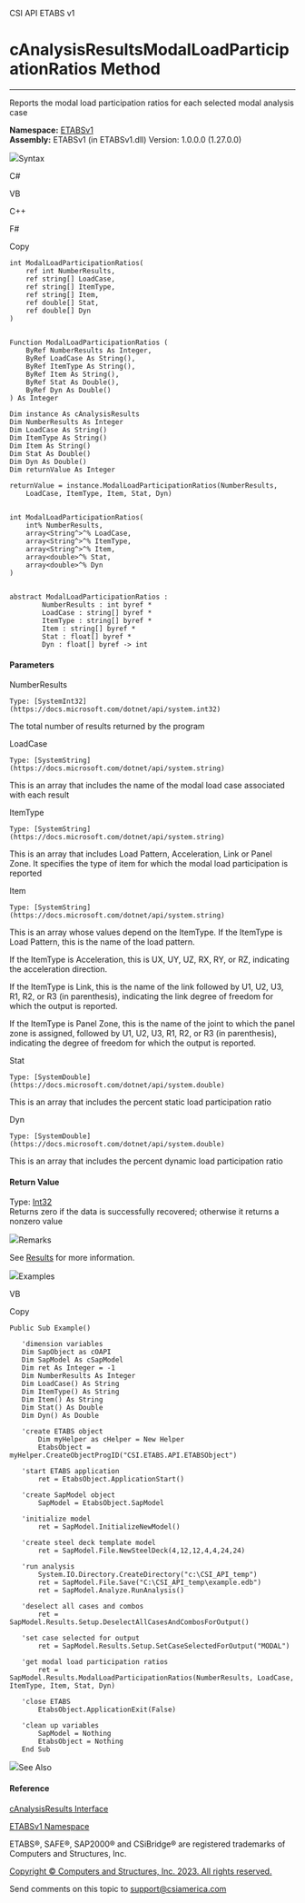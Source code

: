 ﻿

CSI API ETABS v1

# cAnalysisResultsModalLoadParticipationRatios Method  
  
---  
  
Reports the modal load participation ratios for each selected modal analysis
case

**Namespace:** [ETABSv1](2780f1b8-2033-5289-2298-1cdb2a7508d9.htm)  
**Assembly:** ETABSv1 (in ETABSv1.dll) Version: 1.0.0.0 (1.27.0.0)

![](../icons/SectionExpanded.png)Syntax

C#

VB

C++

F#

Copy

    
    
    int ModalLoadParticipationRatios(
    	ref int NumberResults,
    	ref string[] LoadCase,
    	ref string[] ItemType,
    	ref string[] Item,
    	ref double[] Stat,
    	ref double[] Dyn
    )
    
    
    Function ModalLoadParticipationRatios ( 
    	ByRef NumberResults As Integer,
    	ByRef LoadCase As String(),
    	ByRef ItemType As String(),
    	ByRef Item As String(),
    	ByRef Stat As Double(),
    	ByRef Dyn As Double()
    ) As Integer
    
    Dim instance As cAnalysisResults
    Dim NumberResults As Integer
    Dim LoadCase As String()
    Dim ItemType As String()
    Dim Item As String()
    Dim Stat As Double()
    Dim Dyn As Double()
    Dim returnValue As Integer
    
    returnValue = instance.ModalLoadParticipationRatios(NumberResults, 
    	LoadCase, ItemType, Item, Stat, Dyn)
    
    
    int ModalLoadParticipationRatios(
    	int% NumberResults, 
    	array<String^>^% LoadCase, 
    	array<String^>^% ItemType, 
    	array<String^>^% Item, 
    	array<double>^% Stat, 
    	array<double>^% Dyn
    )
    
    
    abstract ModalLoadParticipationRatios : 
            NumberResults : int byref * 
            LoadCase : string[] byref * 
            ItemType : string[] byref * 
            Item : string[] byref * 
            Stat : float[] byref * 
            Dyn : float[] byref -> int 
    

#### Parameters

NumberResults

    Type: [SystemInt32](https://docs.microsoft.com/dotnet/api/system.int32)  
The total number of results returned by the program

LoadCase

    Type: [SystemString](https://docs.microsoft.com/dotnet/api/system.string)  
This is an array that includes the name of the modal load case associated with
each result

ItemType

    Type: [SystemString](https://docs.microsoft.com/dotnet/api/system.string)  
This is an array that includes Load Pattern, Acceleration, Link or Panel Zone.
It specifies the type of item for which the modal load participation is
reported

Item

    Type: [SystemString](https://docs.microsoft.com/dotnet/api/system.string)  
This is an array whose values depend on the ItemType. If the ItemType is Load
Pattern, this is the name of the load pattern.

If the ItemType is Acceleration, this is UX, UY, UZ, RX, RY, or RZ, indicating
the acceleration direction.

If the ItemType is Link, this is the name of the link followed by U1, U2, U3,
R1, R2, or R3 (in parenthesis), indicating the link degree of freedom for
which the output is reported.

If the ItemType is Panel Zone, this is the name of the joint to which the
panel zone is assigned, followed by U1, U2, U3, R1, R2, or R3 (in
parenthesis), indicating the degree of freedom for which the output is
reported.

Stat

    Type: [SystemDouble](https://docs.microsoft.com/dotnet/api/system.double)  
This is an array that includes the percent static load participation ratio

Dyn

    Type: [SystemDouble](https://docs.microsoft.com/dotnet/api/system.double)  
This is an array that includes the percent dynamic load participation ratio

#### Return Value

Type: [Int32](https://docs.microsoft.com/dotnet/api/system.int32)  
Returns zero if the data is successfully recovered; otherwise it returns a
nonzero value

![](../icons/SectionExpanded.png)Remarks

See [Results](0c2bc8bd-2382-75be-9075-b0a8245283c3.htm) for more information.

![](../icons/SectionExpanded.png)Examples

VB

Copy

    
    
    Public Sub Example()
    
       'dimension variables
       Dim SapObject as cOAPI
       Dim SapModel As cSapModel
       Dim ret As Integer = -1
       Dim NumberResults As Integer
       Dim LoadCase() As String
       Dim ItemType() As String
       Dim Item() As String
       Dim Stat() As Double
       Dim Dyn() As Double
    
       'create ETABS object
           Dim myHelper as cHelper = New Helper
           EtabsObject = myHelper.CreateObjectProgID("CSI.ETABS.API.ETABSObject")
    
       'start ETABS application
           ret = EtabsObject.ApplicationStart()
    
       'create SapModel object
           SapModel = EtabsObject.SapModel
    
       'initialize model
           ret = SapModel.InitializeNewModel()
    
       'create steel deck template model
           ret = SapModel.File.NewSteelDeck(4,12,12,4,4,24,24)
    
       'run analysis
           System.IO.Directory.CreateDirectory("c:\CSI_API_temp")
           ret = SapModel.File.Save("C:\CSI_API_temp\example.edb")
           ret = SapModel.Analyze.RunAnalysis()
    
       'deselect all cases and combos
           ret = SapModel.Results.Setup.DeselectAllCasesAndCombosForOutput()
    
       'set case selected for output
           ret = SapModel.Results.Setup.SetCaseSelectedForOutput("MODAL")
    
       'get modal load participation ratios
           ret = SapModel.Results.ModalLoadParticipationRatios(NumberResults, LoadCase, ItemType, Item, Stat, Dyn)
    
       'close ETABS
           EtabsObject.ApplicationExit(False)
    
       'clean up variables
           SapModel = Nothing
           EtabsObject = Nothing
       End Sub

![](../icons/SectionExpanded.png)See Also

#### Reference

[cAnalysisResults Interface](b64f2f6e-9759-e542-faf2-0905474a04a7.htm)

[ETABSv1 Namespace](2780f1b8-2033-5289-2298-1cdb2a7508d9.htm)

ETABS®, SAFE®, SAP2000® and CSiBridge® are registered trademarks of Computers
and Structures, Inc.  

[Copyright © Computers and Structures, Inc. 2023. All rights
reserved.](http://www.csiamerica.com)

Send comments on this topic to
[support@csiamerica.com](mailto:support%40csiamerica.com?Subject=CSI%20API%20ETABS%20v1)

